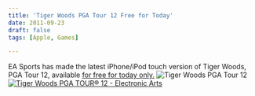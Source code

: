 ```yaml
---
title: 'Tiger Woods PGA Tour 12 Free for Today'
date: 2011-09-23
draft: false
tags: [Apple, Games]

---
```


EA Sports has made the latest iPhone/iPod touch version of Tiger Woods, PGA Tour 12, available [for free for today only.](http://click.linksynergy.com/fs-bin/stat?id=6PFrOqNV4B8&offerid=146261&type=3&subid=0&tmpid=1826&RD_PARM1=http%253A%252F%252Fitunes.apple.com%252Fca%252Fapp%252Ftiger-woods-pga-tour-12%252Fid427647815%253Fmt%253D8%2526uo%253D4%2526partnerId%253D30) ![](https://chrisenns.com/wp-content/uploads/2011/09/Screen-Shot-2011-09-23-at-12.05.01-PM.png "Tiger Woods PGA Tour 12") [![Tiger Woods PGA TOUR® 12 - Electronic Arts](http://ax.phobos.apple.com.edgesuite.net/images/web/linkmaker/badge_appstore-lrg.gif)](http://click.linksynergy.com/fs-bin/stat?id=6PFrOqNV4B8&offerid=146261&type=3&subid=0&tmpid=1826&RD_PARM1=http%253A%252F%252Fitunes.apple.com%252Fca%252Fapp%252Ftiger-woods-pga-tour-12%252Fid427647815%253Fmt%253D8%2526uo%253D4%2526partnerId%253D30)